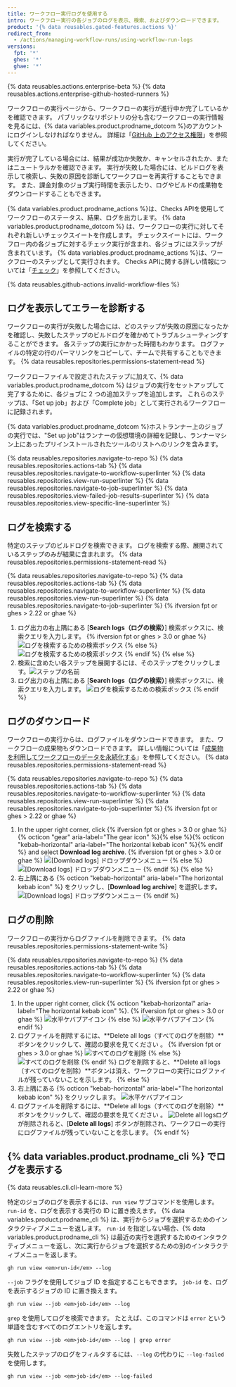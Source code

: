```yaml
---
title: ワークフロー実行ログを使用する
intro: ワークフロー実行の各ジョブのログを表示、検索、およびダウンロードできます。
product: '{% data reusables.gated-features.actions %}'
redirect_from:
  - /actions/managing-workflow-runs/using-workflow-run-logs
versions:
  fpt: '*'
  ghes: '*'
  ghae: '*'
---
```


{% data reusables.actions.enterprise-beta %}
{% data reusables.actions.enterprise-github-hosted-runners %}

ワークフローの実行ページから、ワークフローの実行が進行中か完了しているかを確認できます。 パブリックなリポジトリの分も含むワークフローの実行情報を見るには、{% data variables.product.prodname_dotcom %}のアカウントにログインしなければなりません。 詳細は「[GitHub 上のアクセス権限](/articles/access-permissions-on-github)」を参照してください。

実行が完了している場合には、結果が成功か失敗か、キャンセルされたか、またはニュートラルかを確認できます。 実行が失敗した場合には、ビルドログを表示して検索し、失敗の原因を診断してワークフローを再実行することもできます。 また、課金対象のジョブ実行時間を表示したり、ログやビルドの成果物をダウンロードすることもできます。

{% data variables.product.prodname_actions %}は、Checks APIを使用してワークフローのステータス、結果、ログを出力します。 {% data variables.product.prodname_dotcom %} は、ワークフローの実行に対してそれぞれ新しいチェックスイートを作成します。 チェックスイートには、ワークフロー内の各ジョブに対するチェック実行が含まれ、各ジョブにはステップが含まれています。 {% data variables.product.prodname_actions %}は、ワークフローのステップとして実行されます。 Checks APIに関する詳しい情報については「[チェック](/rest/reference/checks)」を参照してください。

{% data reusables.github-actions.invalid-workflow-files %}

## ログを表示してエラーを診断する

ワークフローの実行が失敗した場合には、どのステップが失敗の原因になったかを確認し、失敗したステップのビルドログを確かめてトラブルシューティングすることができます。 各ステップの実行にかかった時間もわかります。 ログファイルの特定の行のパーマリンクをコピーして、チームで共有することもできます。 {% data reusables.repositories.permissions-statement-read %}

ワークフローファイルで設定されたステップに加えて、{% data variables.product.prodname_dotcom %} はジョブの実行をセットアップして完了するために、各ジョブに 2 つの追加ステップを追加します。 これらのステップは、「Set up job」および「Complete job」として実行されるワークフローに記録されます。

{% data variables.product.prodname_dotcom %}ホストランナー上のジョブの実行では、"Set up job"はランナーの仮想環境の詳細を記録し、ランナーマシン上にあったプリインストールされたツールのリストへのリンクを含みます。

{% data reusables.repositories.navigate-to-repo %}
{% data reusables.repositories.actions-tab %}
{% data reusables.repositories.navigate-to-workflow-superlinter %}
{% data reusables.repositories.view-run-superlinter %}
{% data reusables.repositories.navigate-to-job-superlinter %}
{% data reusables.repositories.view-failed-job-results-superlinter %}
{% data reusables.repositories.view-specific-line-superlinter %}

## ログを検索する

特定のステップのビルドログを検索できます。 ログを検索する際、展開されているステップのみが結果に含まれます。 {% data reusables.repositories.permissions-statement-read %}

{% data reusables.repositories.navigate-to-repo %}
{% data reusables.repositories.actions-tab %}
{% data reusables.repositories.navigate-to-workflow-superlinter %}
{% data reusables.repositories.view-run-superlinter %}
{% data reusables.repositories.navigate-to-job-superlinter %}
{% ifversion fpt or ghes > 2.22 or ghae %}
1. ログ出力の右上隅にある [**Search logs（ログの検索）**] 検索ボックスに、検索クエリを入力します。
{% ifversion fpt or ghes > 3.0 or ghae %}
  ![ログを検索するための検索ボックス](/assets/images/help/repository/search-log-box-updated-2.png)
{% else %}
  ![ログを検索するための検索ボックス](/assets/images/help/repository/search-log-box-updated.png)
{% endif %}
{% else %}
1. 検索に含めたい各ステップを展開するには、そのステップをクリックします。![ステップの名前](/assets/images/help/repository/failed-check-step.png)
1. ログ出力の右上隅にある [**Search logs（ログの検索）**] 検索ボックスに、検索クエリを入力します。 ![ログを検索するための検索ボックス](/assets/images/help/repository/search-log-box.png)
{% endif %}

## ログのダウンロード

ワークフローの実行からは、ログファイルをダウンロードできます。 また、ワークフローの成果物もダウンロードできます。 詳しい情報については「[成果物を利用してワークフローのデータを永続化する](/actions/automating-your-workflow-with-github-actions/persisting-workflow-data-using-artifacts)」を参照してください。 {% data reusables.repositories.permissions-statement-read %}

{% data reusables.repositories.navigate-to-repo %}
{% data reusables.repositories.actions-tab %}
{% data reusables.repositories.navigate-to-workflow-superlinter %}
{% data reusables.repositories.view-run-superlinter %}
{% data reusables.repositories.navigate-to-job-superlinter %}
{% ifversion fpt or ghes > 2.22 or ghae %}
1. In the upper right corner, click {% ifversion fpt or ghes > 3.0 or ghae %}{% octicon "gear" aria-label="The gear icon" %}{% else %}{% octicon "kebab-horizontal" aria-label="The horizontal kebab icon" %}{% endif %} and select **Download log archive**.
  {% ifversion fpt or ghes > 3.0 or ghae %}
  ![[Download logs] ドロップダウンメニュー](/assets/images/help/repository/download-logs-drop-down-updated-2.png)
  {% else %}
  ![[Download logs] ドロップダウンメニュー](/assets/images/help/repository/download-logs-drop-down-updated.png)
  {% endif %}
{% else %}
1. 右上隅にある {% octicon "kebab-horizontal" aria-label="The horizontal kebab icon" %} をクリックし、[**Download log archive**] を選択します。 ![[Download logs] ドロップダウンメニュー](/assets/images/help/repository/download-logs-drop-down.png)
{% endif %}

## ログの削除

ワークフローの実行からログファイルを削除できます。 {% data reusables.repositories.permissions-statement-write %}

{% data reusables.repositories.navigate-to-repo %}
{% data reusables.repositories.actions-tab %}
{% data reusables.repositories.navigate-to-workflow-superlinter %}
{% data reusables.repositories.view-run-superlinter %}
{% ifversion fpt or ghes > 2.22 or ghae %}
1. In the upper right corner, click {% octicon "kebab-horizontal" aria-label="The horizontal kebab icon" %}.
    {% ifversion fpt or ghes > 3.0 or ghae %}
    ![水平ケバブアイコン](/assets/images/help/repository/workflow-run-kebab-horizontal-icon-updated-2.png)
    {% else %}
    ![水平ケバブアイコン](/assets/images/help/repository/workflow-run-kebab-horizontal-icon-updated.png)
    {% endif %}
2. ログファイルを削除するには、**Delete all logs（すべてのログを削除）**ボタンをクリックして、確認の要求を見てください 。
  {% ifversion fpt or ghes > 3.0 or ghae %}
  ![すべてのログを削除](/assets/images/help/repository/delete-all-logs-updated-2.png)
  {% else %}
  ![すべてのログを削除](/assets/images/help/repository/delete-all-logs-updated.png)
  {% endif %}
ログを削除すると、**Delete all logs（すべてのログを削除）**ボタンは消え、ワークフローの実行にログファイルが残っていないことを示します。
{% else %}
1. 右上隅にある {% octicon "kebab-horizontal" aria-label="The horizontal kebab icon" %} をクリックします。 ![水平ケバブアイコン](/assets/images/help/repository/workflow-run-kebab-horizontal-icon.png)
2. ログファイルを削除するには、**Delete all logs（すべてのログを削除）**ボタンをクリックして、確認の要求を見てください 。 ![Delete all logs](/assets/images/help/repository/delete-all-logs.png)ログが削除されると、[**Delete all logs**] ボタンが削除され、ワークフローの実行にログファイルが残っていないことを示します。
{% endif %}

## {% data variables.product.prodname_cli %} でログを表示する

{% data reusables.cli.cli-learn-more %}

特定のジョブのログを表示するには、`run view` サブコマンドを使用します。 `run-id` を、ログを表示する実行の ID に置き換えます。 {% data variables.product.prodname_cli %} は、実行からジョブを選択するためのインタラクティブメニューを返します。 `run-id` を指定しない場合、{% data variables.product.prodname_cli %} は最近の実行を選択するためのインタラクティブメニューを返し、次に実行からジョブを選択するための別のインタラクティブメニューを返します。

```shell
gh run view <em>run-id</em> --log
```

`--job` フラグを使用してジョブ ID を指定することもできます。 `job-id` を、ログを表示するジョブの ID に置き換えます。

```shell
gh run view --job <em>job-id</em> --log
```

`grep` を使用してログを検索できます。 たとえば、このコマンドは `error` という単語を含むすべてのログエントリを返します。

```shell
gh run view --job <em>job-id</em> --log | grep error
```

失敗したステップのログをフィルタするには、`--log` の代わりに `--log-failed` を使用します。

```shell
gh run view --job <em>job-id</em> --log-failed
```

